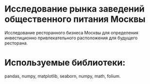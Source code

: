 # Исследование рынка заведений общественного питания Москвы
Исследование ресторанного бизнеса Москвы для определения инвестиционно привлекательного расположения для будущего ресторана.
# Используемые библиотеки:

pandas, numpy, matplotlib, seaborn, numpy, math, folium.

